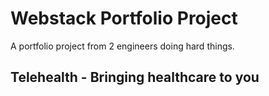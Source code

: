 # Webstack Portfolio Project

A portfolio project from 2 engineers doing hard things.

## Telehealth - Bringing healthcare to you


